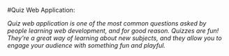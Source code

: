 #Quiz Web Application:

*Quiz web application is one of the most common questions asked by people learning web development, and for good reason. Quizzes are fun! They’re a great way of learning about new subjects, and they allow you to engage your audience with something fun and playful.*


